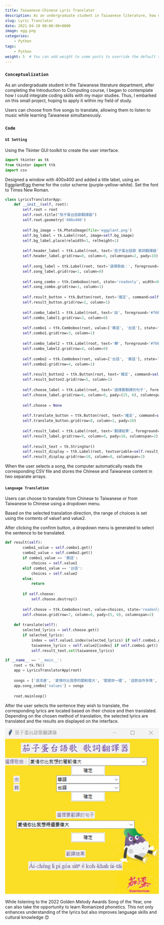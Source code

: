 ```yaml
---
title: Taiwanese-Chinese Lyric Translator
description: As an undergraduate student in Taiwanese literature, how did I integrate coding skills with my major 🤖️
slug: Lyric Translator
date: 2021-04-10 00:00:00+0000
image: egg.png
categories:
    - Python
tags:
    - Python
weight: 5  # You can add weight to some posts to override the default sorting (date descending)
---
```


### `Conceptualization`
As an undergraduate student in the Taiwanese literature department, after completing the Introduction to Computing course, I began to contemplate how I could integrate coding skills with my major studies. Thus, I embarked on this small project, hoping to apply it within my field of study.


Users can choose from five songs to translate, allowing them to listen to music while learning Taiwanese simultaneously.


### `Code`
#### `UI Setting`
Using the Tkinter GUI toolkit to create the user interface.
```python
import tkinter as tk
from tkinter import ttk
import csv
```

Designed a window with 400x400 and added a title label, using an EggplantEgg theme for the color scheme (purple-yellow-white). Set the font to Times New Roman.
```python
class LyricsTranslatorApp:
    def __init__(self, root):
        self.root = root
        self.root.title("茄子蛋台語歌翻譯器")
        self.root.geometry('400x400')

        self.bg_image = tk.PhotoImage(file='eggplant.png')  
        self.bg_label = tk.Label(root, image=self.bg_image)
        self.bg_label.place(relwidth=1, relheight=1)

        self.header_label = ttk.Label(root, text='茄子蛋台語歌 歌詞翻譯器', font=('標楷體', 18), foreground='#592693')
        self.header_label.grid(row=0, column=0, columnspan=2, pady=10)

        self.song_label = ttk.Label(root, text='選擇歌曲：', foreground='#766592')
        self.song_label.grid(row=1, column=0)

        self.song_combo = ttk.Combobox(root, state='readonly', width=40)
        self.song_combo.grid(row=1, column=1)

        self.result_button = ttk.Button(root, text='確定', command=self.load_lyrics)
        self.result_button.grid(row=2, column=1)

        self.combo_label1 = ttk.Label(root, text='由', foreground='#766592')
        self.combo_label1.grid(row=3, column=0)

        self.combo1 = ttk.Combobox(root, value=['華語', '台語'], state='readonly')
        self.combo1.grid(row=3, column=1)

        self.combo_label2 = ttk.Label(root, text='轉', foreground='#766592')
        self.combo_label2.grid(row=4, column=0)

        self.combo2 = ttk.Combobox(root, value=['台語', '華語'], state='readonly')
        self.combo2.grid(row=4, column=1)

        self.result_button2 = ttk.Button(root, text='確定', command=self.result)
        self.result_button2.grid(row=5, column=1)

        self.choose_label = ttk.Label(root, text='選擇要翻譯的句子', foreground='#766592')
        self.choose_label.grid(row=6, column=0, pady=(25, 0), columnspan=2)

        self.choose = None

        self.translate_button = ttk.Button(root, text='確定', command=self.translate)
        self.translate_button.grid(row=8, column=1, pady=10)

        self.result_label = ttk.Label(root, text='翻譯結果', foreground='#766592')
        self.result_label.grid(row=9, column=0, pady=10, columnspan=2)

        self.result_text = tk.StringVar()
        self.result_display = ttk.Label(root, textvariable=self.result_text, font=('Times New Roman', 12), foreground='#766592')
        self.result_display.grid(row=10, column=0, columnspan=2)
```

When the user selects a song, the computer automatically reads the corresponding CSV file and stores the Chinese and Taiwanese content in two separate arrays.

#### `Language Translation`
Users can choose to translate from Chinese to Taiwanese or from Taiwanese to Chinese using a dropdown menu.

Based on the selected translation direction, the range of choices is set using the contents of value1 and value2.

After clicking the confirm button, a dropdown menu is generated to select the sentence to be translated.
```python
def result(self):
        combo1_value = self.combo1.get()
        combo2_value = self.combo2.get()
        if combo1_value == '華語':
            choices = self.value1
        elif combo1_value == '台語':
            choices = self.value2
        else:
            return

        if self.choose:
            self.choose.destroy()

        self.choose = ttk.Combobox(root, value=choices, state='readonly', width=40)
        self.choose.grid(row=7, column=0, pady=(5, 0), columnspan=2)

    def translate(self):
        selected_lyrics = self.choose.get()
        if selected_lyrics:
            index = self.value1.index(selected_lyrics) if self.combo1.get() == '華語' else self.value2.index(selected_lyrics)
            taiwanese_lyrics = self.value2[index] if self.combo1.get() == '華語' else self.value1[index]
            self.result_text.set(taiwanese_lyrics)
```
```python
if __name__ == '__main__':
    root = tk.Tk()
    app = LyricsTranslatorApp(root)

    songs = ['浪流連', '愛情你比我想的閣較偉大', '閣愛妳一擺', '這款自作多情', 'Happy!!! 運將情歌']
    app.song_combo['values'] = songs

    root.mainloop()
```

After the user selects the sentence they wish to translate, the corresponding lyrics are located based on their choice and then translated. Depending on the chosen method of translation, the selected lyrics are translated and the results are displayed on the interface.            

![sing for it!](2.png)

While listening to the 2022 Golden Melody Awards Song of the Year, one can also take the opportunity to learn Romanized phonetics. This not only enhances understanding of the lyrics but also improves language skills and cultural knowledge 😊

